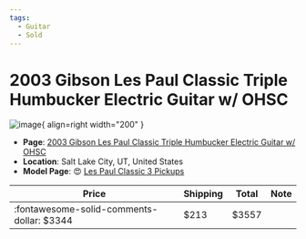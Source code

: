 ```yaml
---
tags:
  - Guitar
  - Sold
---
```


# 2003 Gibson Les Paul Classic Triple Humbucker Electric Guitar w/ OHSC

![image](https://rvb-img.reverb.com/image/upload/s--_FJsW8Ju--/a_0,c_crop,h_0.752,w_1.000,x_0.000,y_0.140/f_auto,t_supersize/v1699836373/rvyu6j6lho3fogbrghme.jpg){ align=right width="200" }

* **Page**: [2003 Gibson Les Paul Classic Triple Humbucker Electric Guitar w/ OHSC](https://reverb.com/ca/item/75854927-2003-gibson-les-paul-classic-triple-humbucker-electric-guitar-w-ohsc?show_sold=true)
* **Location**: Salt Lake City, UT, United States
* **Model Page**: :heart_eyes: [Les Paul Classic 3 Pickups](../../Models/les-paul-classic-3-pickups.md)


| Price | Shipping  | Total | Note    |
|-------|-----------|-------|---------|
| :fontawesome-solid-comments-dollar: $3344 | $213 | $3557 | |
